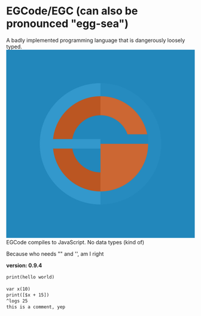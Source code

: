 # EGCode/EGC (can also be pronounced "egg-sea")
A badly implemented programming language that is dangerously loosely typed.
![Logo](logo.JPG)
EGCode compiles to JavaScript.
No data types (kind of)

Because who needs "" and '', am I right

**version: 0.9.4**

```EGCode
print(hello world)

var x(10)
print([$x + 15])
^logs 25
this is a comment, yep
```